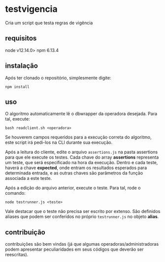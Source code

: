 # testvigencia

Cria um script que testa regras de vigência

## requisitos

node v12.14.0>
npm 6.13.4

## instalação

Após ter clonado o repositório, simplesmente digite:
```
npm install
```

## uso

O algoritmo automaticamente lê o dbwrapper da operadora desejada. Para tal, execute:

```
bash readclient.sh <operadora>
```

Se houverem campos requeridos para a execução correta do algoritmo, este script irá pedi-los na CLI durante sua execução.

Após a leitura do cliente, edite o arquivo ```assertions.js``` na pasta assertions para que ele execute os testes. Cada chave do array **assertions** representa um teste, que será especificado na hora da execução. Dentro e cada teste, haverá a chave **expected**, onde entram os resultados esperados para determinada entrada, e as outras chaves são parâmetros da função associada a este teste.

Após a edição do arquivo anterior, execute o teste. Para tal, rode o comando:

```
node testrunner.js <teste>
```

Vale destacar que o teste não precisa ser escrito por extenso. São definidos aliases que podem ser conferidos no próprio ```testrunner.js``` no objeto **alias**.

## contribuição

contribuições são bem vindas (já que algumas operadoras/administradoras podem apresentar peculiaridades em seus códigos que deverão ser reescritas).